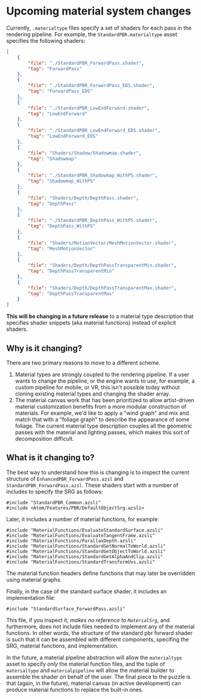 # Upcoming material system changes

Currently, `.materialtype` files specify a set of shaders for each pass in the rendering pipeline.
For example, the `StandardPBR.materialtype` asset specifies the following shaders:

```json
[
    {
        "file": "./StandardPBR_ForwardPass.shader",
        "tag": "ForwardPass"
    },
    {
        "file": "./StandardPBR_ForwardPass_EDS.shader",
        "tag": "ForwardPass_EDS"
    },
    {
        "file": "./StandardPBR_LowEndForward.shader",
        "tag": "LowEndForward"
    },
    {
        "file": "./StandardPBR_LowEndForward_EDS.shader",
        "tag": "LowEndForward_EDS"
    },
    {
        "file": "Shaders/Shadow/Shadowmap.shader",
        "tag": "Shadowmap"
    },
    {
        "file": "./StandardPBR_Shadowmap_WithPS.shader",
        "tag": "Shadowmap_WithPS"
    },
    {
        "file": "Shaders/Depth/DepthPass.shader",
        "tag": "DepthPass"
    },
    {
        "file": "./StandardPBR_DepthPass_WithPS.shader",
        "tag": "DepthPass_WithPS"
    },
    {
        "file": "Shaders/MotionVector/MeshMotionVector.shader",
        "tag": "MeshMotionVector"
    },
    {
        "file": "Shaders/Depth/DepthPassTransparentMin.shader",
        "tag": "DepthPassTransparentMin"
    },
    {
        "file": "Shaders/Depth/DepthPassTransparentMax.shader",
        "tag": "DepthPassTransparentMax"
    }        
]
```

**This will be changing in a future release** to a material type description that specifies shader snippets (aka material functions)
instead of explicit shaders.

## Why is it changing?

There are two primary reasons to move to a different scheme.

1. Material types are strongly coupled to the rendering pipeline. If a user wants to change the pipeline, or the engine wants to use, for example, a custom pipeline for mobile, or VR, this isn't possible today without cloning existing material types and changing the shader array.
2. The material canvas work that has been prioritized to allow artist-driven material customization benefits from a more modular construction of materials. For example, we'd like to apply a "wind graph" and mix and match that with a "foliage graph" to describe the appearance of some foliage. The current material type description couples all the geometric passes with the material and lighting passes, which makes this sort of decomposition difficult.

## What is it changing to?

The best way to understand how this is changing is to inspect the current structure of `EnhancedPBR_ForwardPass.azsl` and `StandardPBR_ForwardPass.azsl`.
These shaders start with a number of includes to specify the SRG as follows:

```hlsl
#include "StandardPBR_Common.azsli"
#include <Atom/Features/PBR/DefaultObjectSrg.azsli>
```

Later, it includes a number of material functions, for example:

```hlsl
#include "MaterialFunctions/EvaluateStandardSurface.azsli"
#include "MaterialFunctions/EvaluateTangentFrame.azsli"
#include "MaterialFunctions/ParallaxDepth.azsli"
#include "MaterialFunctions/StandardGetNormalToWorld.azsli"
#include "MaterialFunctions/StandardGetObjectToWorld.azsli"
#include "MaterialFunctions/StandardGetAlphaAndClip.azsli"
#include "MaterialFunctions/StandardTransformUvs.azsli"
```

The material function headers define functions that may later be overridden using material graphs.

Finally, in the case of the standard surface shader, it includes an implementation file:

```hlsl
#include "StandardSurface_ForwardPass.azsli"
```

This file, if you inspect it, _makes no reference to `MaterialSrg`_, and furthermore, does not include files needed to implement any of the material functions.
In other words, the structure of the standard pbr forward shader is such that it can be assembled with different components, specifing the SRG, material functions, and implementation.

In the future, a material pipeline abstraction will allow the `materialtype` asset to specify _only_ the material function files, and the tuple of `materialtype` and `materialpipeline` will allow the material builder to assemble the shader on behalf of the user. The final piece to the puzzle is that (again, in the future), material canvas (in active development) can produce material functions to replace the built-in ones.
